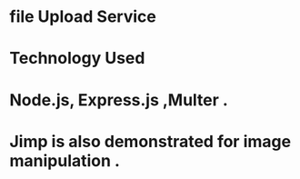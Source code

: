 # file Upload Service
# Technology Used
# Node.js, Express.js ,Multer .
# Jimp is also demonstrated for image manipulation .

